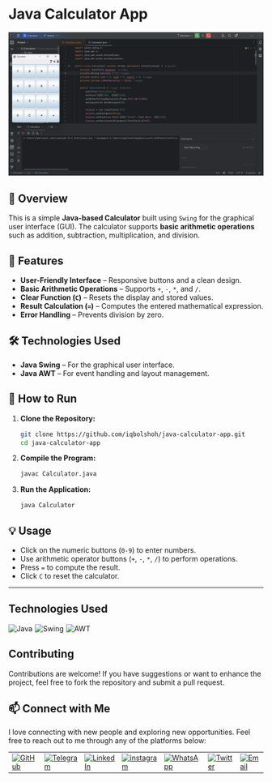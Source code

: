 # Java Calculator App

![Banner](res/banner.png)

## 📌 Overview
This is a simple **Java-based Calculator** built using `Swing` for the graphical user interface (GUI). The calculator supports **basic arithmetic operations** such as addition, subtraction, multiplication, and division.

## 🎯 Features
- **User-Friendly Interface** – Responsive buttons and a clean design.
- **Basic Arithmetic Operations** – Supports `+`, `-`, `*`, and `/`.
- **Clear Function (`C`)** – Resets the display and stored values.
- **Result Calculation (`=`)** – Computes the entered mathematical expression.
- **Error Handling** – Prevents division by zero.

## 🛠 Technologies Used
- **Java Swing** – For the graphical user interface.
- **Java AWT** – For event handling and layout management.

## 🚀 How to Run
1. **Clone the Repository:**
   ```bash
   git clone https://github.com/iqbolshoh/java-calculator-app.git
   cd java-calculator-app
   ```
2. **Compile the Program:**
   ```bash
   javac Calculator.java
   ```
3. **Run the Application:**
   ```bash
   java Calculator
   ```

## 💡 Usage
- Click on the numeric buttons (`0-9`) to enter numbers.
- Use arithmetic operator buttons (`+`, `-`, `*`, `/`) to perform operations.
- Press `=` to compute the result.
- Click `C` to reset the calculator.

---

## Technologies Used

<div style="display: flex; flex-wrap: wrap; gap: 5px;">
    <img src="https://img.shields.io/badge/Java-%23ED8B00.svg?style=for-the-badge&logo=openjdk&logoColor=white" alt="Java">
    <img src="https://img.shields.io/badge/Swing-%23007396.svg?style=for-the-badge&logo=java&logoColor=white" alt="Swing">
    <img src="https://img.shields.io/badge/AWT-%23E34F26.svg?style=for-the-badge&logo=java&logoColor=white" alt="AWT">
</div>

## Contributing

Contributions are welcome! If you have suggestions or want to enhance the project, feel free to fork the repository and submit a pull request.

## 📫 Connect with Me

I love connecting with new people and exploring new opportunities. Feel free to reach out to me through any of the platforms below:

<table>
    <tr>
        <td>
            <a href="https://github.com/iqbolshoh">
                <img src="https://raw.githubusercontent.com/rahuldkjain/github-profile-readme-generator/master/src/images/icons/Social/github.svg"
                    height="48" width="48" alt="GitHub" />
            </a>
        </td>
        <td>
            <a href="https://t.me/iqbolshoh_777">
                <img src="https://github.com/gayanvoice/github-active-users-monitor/blob/master/public/images/icons/telegram.svg"
                    height="48" width="48" alt="Telegram" />
            </a>
        </td>
        <td>
            <a href="https://www.linkedin.com/in/iiqbolshoh/">
                <img src="https://github.com/gayanvoice/github-active-users-monitor/blob/master/public/images/icons/linkedin.svg"
                    height="48" width="48" alt="LinkedIn" />
            </a>
        </td>
        <td>
            <a href="https://instagram.com/iqbolshoh_777" target="blank"><img align="center"
                    src="https://raw.githubusercontent.com/rahuldkjain/github-profile-readme-generator/master/src/images/icons/Social/instagram.svg"
                    alt="instagram" height="48" width="48" /></a>
        </td>
        <td>
            <a href="https://wa.me/qr/22PVFQSMQQX4F1">
                <img src="https://github.com/gayanvoice/github-active-users-monitor/blob/master/public/images/icons/whatsapp.svg"
                    height="48" width="48" alt="WhatsApp" />
            </a>
        </td>
        <td>
            <a href="https://x.com/iqbolshoh_777">
                <img src="https://img.shields.io/badge/X-000000?style=for-the-badge&logo=x&logoColor=white" height="48"
                    width="48" alt="Twitter" />
            </a>
        </td>
        <td>
            <a href="mailto:iilhomjonov777@gmail.com">
                <img src="https://github.com/gayanvoice/github-active-users-monitor/blob/master/public/images/icons/gmail.svg"
                    height="48" width="48" alt="Email" />
            </a>
        </td>
    </tr>
</table>
